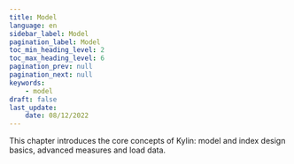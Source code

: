 ```yaml
---
title: Model
language: en
sidebar_label: Model
pagination_label: Model
toc_min_heading_level: 2
toc_max_heading_level: 6
pagination_prev: null
pagination_next: null
keywords:
    - model
draft: false
last_update:
    date: 08/12/2022
---
```


This chapter introduces the core concepts of Kylin: model and index design basics, advanced measures and load data.
